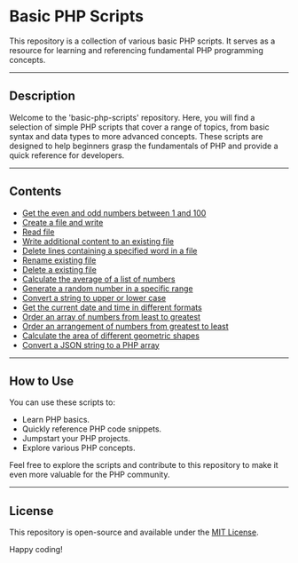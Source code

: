 # Basic PHP Scripts

This repository is a collection of various basic PHP scripts. It serves as a resource for learning and referencing fundamental PHP programming concepts.

---

## Description

Welcome to the 'basic-php-scripts' repository. Here, you will find a selection of simple PHP scripts that cover a range of topics, from basic syntax and data types to more advanced concepts. These scripts are designed to help beginners grasp the fundamentals of PHP and provide a quick reference for developers.

---

## Contents
 - [Get the even and odd numbers between 1 and 100](odd_and_even_numbers.php)
 - [Create a file and write](write_file.php)
 - [Read file](read_file.php)
 - [Write additional content to an existing file](write_an_existing_file.php)
 - [Delete lines containing a specified word in a file](remove_line_in_a_file.php)
 - [Rename existing file](rename_file.php)
 - [Delete a existing file](delete_file.php)
 - [Calculate the average of a list of numbers](calculate_avg_of_list_numbers.php)
 - [Generate a random number in a specific range](generate_random_number_in_specific_range.php)
 - [Convert a string to upper or lower case](convert_string_to_upper_or_lower_case.php)
 - [Get the current date and time in different formats](get_current_date_and_time.php)
 - [Order an array of numbers from least to greatest](order_array_numbers_least_to_greatest.php)
 - [Order an arrangement of numbers from greatest to least](order_array_numbers_from_greatest_to_least.php)
 - [Calculate the area of different geometric shapes](calculate_area_of_different_geometric_shapes.php)
 - [Convert a JSON string to a PHP array](convert_json_to_array.php)

---

## How to Use

You can use these scripts to:

- Learn PHP basics.
- Quickly reference PHP code snippets.
- Jumpstart your PHP projects.
- Explore various PHP concepts.

Feel free to explore the scripts and contribute to this repository to make it even more valuable for the PHP community.

---

## License

This repository is open-source and available under the [MIT License](LICENSE).

Happy coding!

